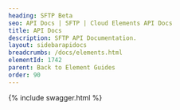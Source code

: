 ```yaml
---
heading: SFTP Beta
seo: API Docs | SFTP | Cloud Elements API Docs
title: API Docs
description: SFTP API Documentation.
layout: sidebarapidocs
breadcrumbs: /docs/elements.html
elementId: 1742
parent: Back to Element Guides
order: 90
---
```


{% include swagger.html %}
